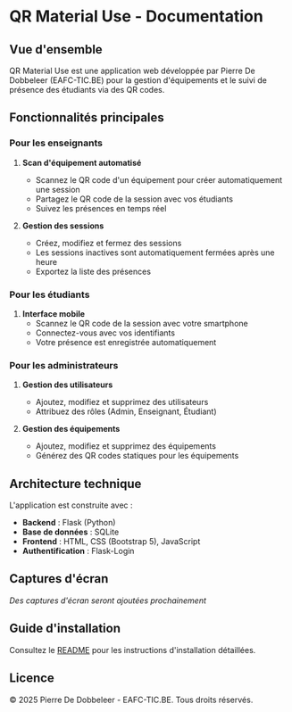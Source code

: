 # QR Material Use - Documentation

## Vue d'ensemble

QR Material Use est une application web développée par Pierre De Dobbeleer (EAFC-TIC.BE) pour la gestion d'équipements et le suivi de présence des étudiants via des QR codes.

## Fonctionnalités principales

### Pour les enseignants

1. **Scan d'équipement automatisé**
   - Scannez le QR code d'un équipement pour créer automatiquement une session
   - Partagez le QR code de la session avec vos étudiants
   - Suivez les présences en temps réel

2. **Gestion des sessions**
   - Créez, modifiez et fermez des sessions
   - Les sessions inactives sont automatiquement fermées après une heure
   - Exportez la liste des présences

### Pour les étudiants

1. **Interface mobile**
   - Scannez le QR code de la session avec votre smartphone
   - Connectez-vous avec vos identifiants
   - Votre présence est enregistrée automatiquement

### Pour les administrateurs

1. **Gestion des utilisateurs**
   - Ajoutez, modifiez et supprimez des utilisateurs
   - Attribuez des rôles (Admin, Enseignant, Étudiant)

2. **Gestion des équipements**
   - Ajoutez, modifiez et supprimez des équipements
   - Générez des QR codes statiques pour les équipements

## Architecture technique

L'application est construite avec :
- **Backend** : Flask (Python)
- **Base de données** : SQLite
- **Frontend** : HTML, CSS (Bootstrap 5), JavaScript
- **Authentification** : Flask-Login

## Captures d'écran

*Des captures d'écran seront ajoutées prochainement*

## Guide d'installation

Consultez le [README](https://github.com/pierrre2db/QR_material_use) pour les instructions d'installation détaillées.

## Licence

© 2025 Pierre De Dobbeleer - EAFC-TIC.BE. Tous droits réservés.
